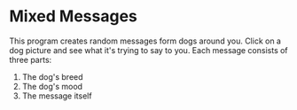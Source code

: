 # Mixed Messages

This program creates random messages form dogs around you.
Click on a dog picture and see what it's trying to say to you. 
Each message consists of three parts:
1. The dog's breed
2. The dog's mood
3. The message itself
